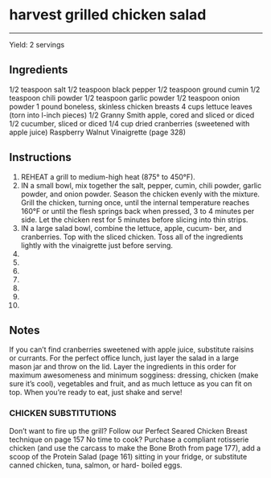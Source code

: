 # harvest grilled chicken salad
---
Yield: 2 servings

## Ingredients
1/2 teaspoon salt
1/2 teaspoon black pepper
1/2 teaspoon ground cumin
1/2 teaspoon chili powder
1/2 teaspoon garlic powder
1/2 teaspoon onion powder
1 pound boneless, skinless chicken
breasts
4 cups lettuce leaves (torn into
l-inch pieces)
1/2 Granny Smith apple, cored and
sliced or diced
1/2 cucumber, sliced or diced
1/4 cup dried cranberries (sweetened
with apple juice)
Raspberry Walnut Vinaigrette
(page 328)

## Instructions
1. REHEAT a grill to medium-high heat (875° to 450°F).
2. IN a small bowl, mix together the salt, pepper, cumin,
chili powder, garlic powder, and onion powder. Season the
chicken evenly with the mixture. Grill the chicken, turning
once, until the internal temperature reaches 160°F or until
the flesh springs back when pressed, 3 to 4 minutes per
side. Let the chicken rest for 5 minutes before slicing into
thin strips.
3. IN a large salad bowl, combine the lettuce, apple, cucum-
ber, and cranberries. Top with the sliced chicken. Toss all
of the ingredients lightly with the vinaigrette just before
serving.
4. 
5. 
6. 
7. 
8. 
9. 
10. 

## Notes
If you can’t find cranberries sweetened
with apple juice, substitute raisins or
currants. For the perfect office lunch,
just layer the salad in a large mason
jar and throw on the lid. Layer the
ingredients in this order for maximum
awesomeness and minimum sogginess:
dressing, chicken (make sure it’s cool),
vegetables and fruit, and as much lettuce
as you can fit on top. When you’re
ready to eat, just shake and serve!

### CHICKEN SUBSTITUTIONS 
Don’t want to fire up the grill?
Follow our Perfect Seared Chicken Breast technique on page
157 No time to cook? Purchase a compliant rotisserie chicken
(and use the carcass to make the Bone Broth from page 177),
add a scoop of the Protein Salad (page 161) sitting in your
fridge, or substitute canned chicken, tuna, salmon, or hard-
boiled eggs.

